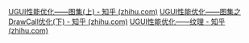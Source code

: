[UGUI性能优化——图集(上) - 知乎 (zhihu.com)](https://zhuanlan.zhihu.com/p/391885850)
[UGUI性能优化——图集之DrawCall优化(下) - 知乎 (zhihu.com)](https://zhuanlan.zhihu.com/p/392565481)
[UGUI性能优化——纹理 - 知乎 (zhihu.com)](https://zhuanlan.zhihu.com/p/399537508)